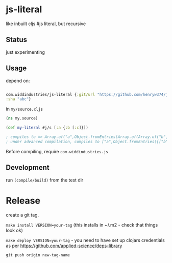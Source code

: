 # js-literal

like inbuilt cljs #js literal, but recursive

## Status

just experimenting

## Usage 

depend on:  

```clojure

com.widdindustries/js-literal {:git/url "https://github.com/henryw374/js-literal.git"
:sha "abc"}

```

in `my/source.cljs`

```clojure
(ns my.source)

(def my-literal #j/s [:a {:b [:c]}])

; compiles to => Array.of("a",Object.fromEntries(Array.of(Array.of("b",Array.of("c")))));
; under advanced compilation, compiles to ["a",Object.fromEntries([["b",["c"]]])]

```

Before compiling, require `com.widdindustries.js`

## Development

run `(compile/build)` from the test dir

# Release

create a git tag.

`make install VERSION=your-tag` (this installs in ~/.m2 - check that things look ok)

`make deploy VERSION=your-tag`  - you need to have set up clojars credentials as per https://github.com/applied-science/deps-library

`git push origin new-tag-name`





